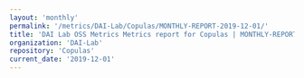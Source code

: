 ```yaml
---
layout: 'monthly'
permalink: '/metrics/DAI-Lab/Copulas/MONTHLY-REPORT-2019-12-01/'
title: 'DAI Lab OSS Metrics Metrics report for Copulas | MONTHLY-REPORT-2019-12-01'
organization: 'DAI-Lab'
repository: 'Copulas'
current_date: '2019-12-01'
---
```

